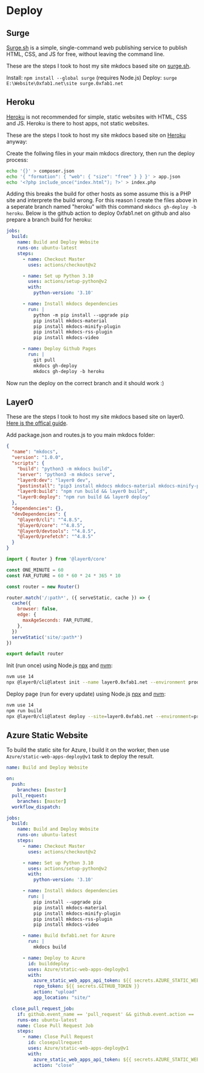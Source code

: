 # Deploy

## Surge

[Surge.sh](https://surge.sh/) is a simple, single-command web publishing service to publish HTML, CSS, and JS for free, without leaving the command line.

These are the steps I took to host my site mkdocs based site on [surge.sh](https://surge.sh/).

Install: ```npm install --global surge``` (requires Node.js)
Deploy: ```surge E:\Website\0xfab1.net\site surge.0xfab1.net```

## Heroku

[Heroku](https://heroku.com) is not recommended for simple, static websites with HTML, CSS and JS. Heroku is there to host apps, not static websites.

These are the steps I took to host my site mkdocs based site on [Heroku](https://heroku.com) anyway:

Create the follwing files in your main mkdocs directory, then run the deploy process:

``` sh
echo '{}' > composer.json
echo '{ "formation": { "web": { "size": "free" } } }' > app.json
echo '<?php include_once("index.html"); ?>' > index.php
```

Adding this breaks the build for other hosts as some assume this is a PHP site and interprete the build wrong. For this reason I create the files above in a seperate branch named "heroku" with this command `mkdocs gh-deploy -b heroku`. Below is the github action to deploy 0xfab1.net on github and also prepare a branch build for heroku:

``` yaml
jobs:
  build:
    name: Build and Deploy Website
    runs-on: ubuntu-latest
    steps:
      - name: Checkout Master
        uses: actions/checkout@v2

      - name: Set up Python 3.10
        uses: actions/setup-python@v2
        with:
          python-version: '3.10'

      - name: Install mkdocs dependencies
        run: |
          python -m pip install --upgrade pip          
          pip install mkdocs-material
          pip install mkdocs-minify-plugin
          pip install mkdocs-rss-plugin
          pip install mkdocs-video

      - name: Deploy Github Pages
        run: |
          git pull
          mkdocs gh-deploy
          mkdocs gh-deploy -b heroku
```

Now run the deploy on the correct branch and it should work :)

## Layer0

These are the steps I took to host my site mkdocs based site on layer0. [Here is the offical guide](https://docs.layer0.co/guides/mkdocs).

Add package.json and routes.js to you main mkdocs folder:

``` json title="package.json"
{
  "name": "mkdocs",
  "version": "1.0.0",
  "scripts": {
    "build": "python3 -m mkdocs build",
    "server": "python3 -m mkdocs serve",
    "layer0:dev": "layer0 dev",
    "postinstall": "pip3 install mkdocs mkdocs-material mkdocs-minify-plugin mkdocs-rss-plugin mkdocs-video",
    "layer0:build": "npm run build && layer0 build",
    "layer0:deploy": "npm run build && layer0 deploy"
  },
  "dependencies": {},
  "devDependencies": {
    "@layer0/cli": "^4.8.5",
    "@layer0/core": "^4.8.5",
    "@layer0/devtools": "^4.8.5",
    "@layer0/prefetch": "^4.8.5"
  }
}
```

``` js title="routes.js"
import { Router } from '@layer0/core'

const ONE_MINUTE = 60
const FAR_FUTURE = 60 * 60 * 24 * 365 * 10

const router = new Router()

router.match('/:path*', ({ serveStatic, cache }) => {
  cache({
    browser: false,
    edge: {
      maxAgeSeconds: FAR_FUTURE,
    },
  })
  serveStatic('site/:path*')
})

export default router
```

Init (run once) using Node.js [npx](https://nodejs.dev/learn/the-npx-nodejs-package-runner) and [nvm](https://github.com/nvm-sh/nvm):

``` sh
nvm use 14
npx @layer0/cli@latest init --name layer0.0xfab1.net --environment production --origin layer0.0xfab1.net --deploy
```

Deploy page (run for every update) using Node.js [npx](https://nodejs.dev/learn/the-npx-nodejs-package-runner) and [nvm](https://github.com/nvm-sh/nvm):

``` sh
nvm use 14
npm run build
npx @layer0/cli@latest deploy --site=layer0.0xfab1.net --environment=production
```

## Azure Static Website

To build the static site for Azure, I build it on the worker, then use `Azure/static-web-apps-deploy@v1` task to deploy the result.

``` yaml
name: Build and Deploy Website

on:
  push:
    branches: [master]
  pull_request:
    branches: [master]
  workflow_dispatch:

jobs:
  build:
    name: Build and Deploy Website
    runs-on: ubuntu-latest
    steps:
      - name: Checkout Master
        uses: actions/checkout@v2

      - name: Set up Python 3.10
        uses: actions/setup-python@v2
        with:
          python-version: '3.10'

      - name: Install mkdocs dependencies
        run: |
          pip install --upgrade pip          
          pip install mkdocs-material
          pip install mkdocs-minify-plugin
          pip install mkdocs-rss-plugin
          pip install mkdocs-video

      - name: Build 0xfab1.net for Azure
        run: |          
          mkdocs build

      - name: Deploy to Azure
        id: builddeploy
        uses: Azure/static-web-apps-deploy@v1
        with:
          azure_static_web_apps_api_token: ${{ secrets.AZURE_STATIC_WEB_APPS_API_TOKEN_BLACK_FLOWER_0ADBF0903 }}
          repo_token: ${{ secrets.GITHUB_TOKEN }} 
          action: "upload"
          app_location: "site/"

  close_pull_request_job:
    if: github.event_name == 'pull_request' && github.event.action == 'closed'
    runs-on: ubuntu-latest
    name: Close Pull Request Job
    steps:
      - name: Close Pull Request
        id: closepullrequest
        uses: Azure/static-web-apps-deploy@v1
        with:
          azure_static_web_apps_api_token: ${{ secrets.AZURE_STATIC_WEB_APPS_API_TOKEN_BLACK_FLOWER_0ADBF0903 }}
          action: "close"
```
